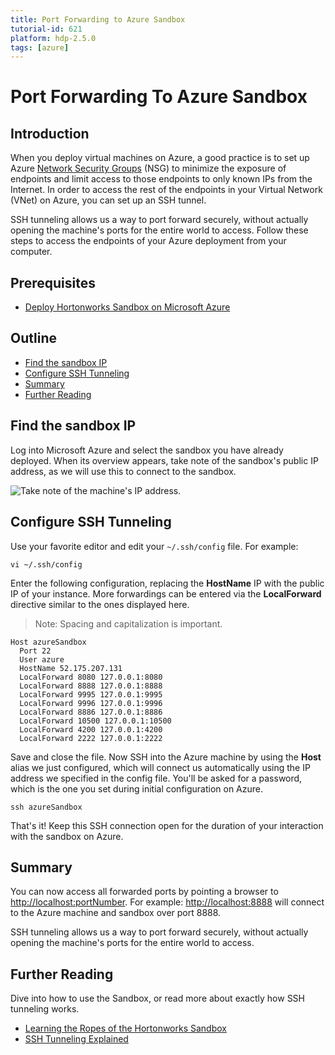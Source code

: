 ```yaml
---
title: Port Forwarding to Azure Sandbox
tutorial-id: 621
platform: hdp-2.5.0
tags: [azure]
---
```


# Port Forwarding To Azure Sandbox

## Introduction

When you deploy virtual machines on Azure, a good practice is to set up Azure [Network Security Groups](https://docs.microsoft.com/en-us/azure/virtual-network/virtual-networks-nsg) (NSG) to minimize the exposure of endpoints and limit access to those endpoints to only known IPs from the Internet.  In order to access the rest of the endpoints in your Virtual Network (VNet) on Azure, you can set up an SSH tunnel.

SSH tunneling allows us a way to port forward securely, without actually opening the machine's ports for the entire world to access.  Follow these steps to access the endpoints of your Azure deployment from your computer.

## Prerequisites

- [Deploy Hortonworks Sandbox on Microsoft Azure](https://hortonworks.com/hadoop-tutorial/deploying-hortonworks-sandbox-on-microsoft-azure)

## Outline

- [Find the sandbox IP](#find-the-sandbox-ip)
- [Configure SSH Tunneling](#configure-ssh-tunneling)
- [Summary](#summary)
- [Further Reading](#further-reading)

## Find the sandbox IP

Log into Microsoft Azure and select the sandbox you have already deployed.  When its overview appears, take note of the sandbox's public IP address, as we will use this to connect to the sandbox.

![Take note of the machine's IP address.]({{page.path}}/assets/10.jpg)

## Configure SSH Tunneling

Use your favorite editor and edit your `~/.ssh/config` file.  For example:
```
vi ~/.ssh/config
```

Enter the following configuration, replacing the **HostName** IP with the public IP of your instance.  More forwardings can be entered via the **LocalForward** directive similar to the ones displayed here.

> Note: Spacing and capitalization is important.

```
Host azureSandbox
  Port 22
  User azure
  HostName 52.175.207.131
  LocalForward 8080 127.0.0.1:8080
  LocalForward 8888 127.0.0.1:8888
  LocalForward 9995 127.0.0.1:9995
  LocalForward 9996 127.0.0.1:9996
  LocalForward 8886 127.0.0.1:8886
  LocalForward 10500 127.0.0.1:10500
  LocalForward 4200 127.0.0.1:4200
  LocalForward 2222 127.0.0.1:2222
```

Save and close the file.  Now SSH into the Azure machine by using the **Host** alias we just configured, which will connect us automatically using the IP address we specified in the config file.  You'll be asked for a password, which is the one you set during initial configuration on Azure.

```
ssh azureSandbox
```

That's it!  Keep this SSH connection open for the duration of your interaction with the sandbox on Azure.

## Summary

You can now access all forwarded ports by pointing a browser to [http://localhost:portNumber](http://localhost:portNumber).  For example: [http://localhost:8888](http://localhost:8888) will connect to the Azure machine and sandbox over port 8888.

SSH tunneling allows us a way to port forward securely, without actually opening the machine's ports for the entire world to access.

## Further Reading

Dive into how to use the Sandbox, or read more about exactly how SSH tunneling works.

- [Learning the Ropes of the Hortonworks Sandbox](https://hortonworks.com/hadoop-tutorial/learning-the-ropes-of-the-hortonworks-sandbox)
- [SSH Tunneling Explained](https://chamibuddhika.wordpress.com/2012/03/21/ssh-tunnelling-explained)
